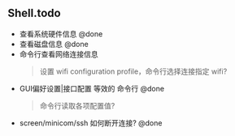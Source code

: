## Shell.todo
- 查看系统硬件信息 @done  
- 查看磁盘信息 @done  
- 命令行查看网络连接信息  
	> 设置 wifi configuration profile，命令行选择连接指定 wifi?  
- GUI偏好设置|接口配置 等效的 命令行 @done  
	> 命令行读取各项配置值?    
- screen/minicom/ssh 如何断开连接? @done  
  